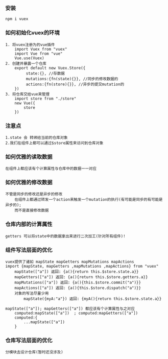 ### 安装
    npm i vuex

### 如何初始化vuex的环境
    1. 将vuex注册为的vue插件
        import Vuex from "vuex"
        import Vue from "vue"
        Vue.use(Vuex)
    2. 创建并暴露一个仓库
        export default new Vuex.Store({
             state:{}, //存数据
             mutations:{fn(state){}}, //同步的修改数据的
             actions:{fn(store){}}, //异步的提交mutation的
        })
    3. 将仓库交给vue来管理
        import store from "./store"
        new Vue({
            store
        })

### 注意点
    1.state 会 转绑给当前的仓库对象
    2.我们在组件上都可以通过$store属性来访问到仓库对象

### 如何优雅的读取数据
    在组件上都应该有个计算属性与仓库中的数据一一对应

### 如何优雅的修改数据
    不管是同步的修改还是异步的修改
        在组件上都通过转发一个action来触发一个mutation的执行(有可能是同步的有可能是异步的);
        而不是直接修改数据

### 仓库内部的计算属性
    getters 可以将state中的数据拿出来进行二次加工(针对所有组件)!

### 组件写法层面的优化
    vuex提供了诸如 mapState mapGetters mapMutations mapActions
    import {mapState, mapGetters ,mapMutations ,mapActions} from "vuex"
        mapState(["a"]) 返回: {a(){return this.$store.state.a}}
        mapGetters(["a"]) 返回: {a(){return this.$store.getters.a}}
        mapMutations(["a"]) 返回: {a(){this.$store.commit("a")}}
        mapActions(["a"]) 返回: {a(){this.$store.dispatch("a")}}
        对象的写法尽量少用
            mapState({myA:"a"}) 返回: {myA(){return this.$store.state.a}}
    
    mapState(["a"]); mapGetters(["a"]) 都应该有个计算属性与之对应
        computed:mapState(["a"])  ; computed:mapGetters(["a"])
        computed:{
            ...mapState(["a"])
        }

### 仓库写法层面的优化
    分模块去设计仓库(暂时还没涉及)